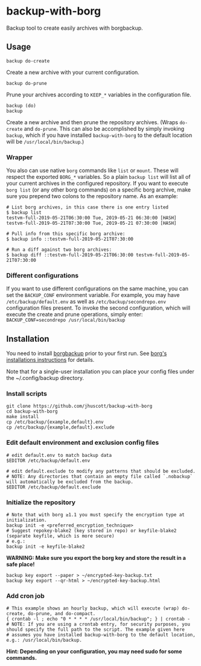 # backup-with-borg

Backup tool to create easily archives with borgbackup.

## Usage

```
backup do-create
```

Create a new archive with your current configuration.

```
backup do-prune
```

Prune your archives according to `KEEP_*` variables in the configuration file.

```
backup (do)
backup
```

Create a new archive and then prune the repository archives. (Wraps `do-create` 
and `do-prune`. This can also be accomplished by simply invoking `backup`, 
which if you have installed `backup-with-borg` to the default location will be 
`/usr/local/bin/backup`.)

### Wrapper

You also can use native `borg` commands like `list` or `mount`. These will 
respect the exported `BORG_*` variables. So a plain `backup list` will list all 
of your current archives in the configured repository. If you want to execute 
`borg list` (or any other borg commands) on a specific borg archive, make sure 
you prepend two colons to the repository name. As an example:

    # List borg archives, in this case there is one entry listed
    $ backup list
    testvm-full-2019-05-21T06:30:00 Tue, 2019-05-21 06:30:00 [HASH]
    testvm-full-2019-05-21T07:30:00 Tue, 2019-05-21 07:30:00 [HASH]

    # Pull info from this specific borg archive:
    $ backup info ::testvm-full-2019-05-21T07:30:00

    # Run a diff against two borg archives:
    $ backup diff ::testvm-full-2019-05-21T06:30:00 testvm-full-2019-05-21T07:30:00


### Different configurations

If you want to use different configurations on the same machine, you can set 
the `BACKUP_CONF` environment variable. For example, you may have 
`/etc/backup/default.env` as well as `/etc/backup/secondrepo.env` configuration 
files present. To invoke the second configuration, which will execute the 
create and prune operations, simply enter:
`BACKUP_CONF=secondrepo /usr/local/bin/backup`

## Installation

You need to install [borgbackup](https://github.com/borgbackup/borg/) prior to 
your first run. See [borg's installations instructions](https://borgbackup.readthedocs.io/en/stable/installation.html) 
for details.

Note that for a single-user installation you can place your config files under
the ~/.config/backup directory.

### Install scripts

    git clone https://github.com/jhuscott/backup-with-borg
    cd backup-with-borg
    make install
    cp /etc/backup/{example,default}.env
    cp /etc/backup/{example,default}.exclude

### Edit default environment and exclusion config files

    # edit default.env to match backup data
    $EDITOR /etc/backup/default.env

    # edit default.exclude to modify any patterns that should be excluded.
    # NOTE: Any directories that contain an empty file called `.nobackup` will automatically be excluded from the backup.
    $EDITOR /etc/backup/default.exclude

### Initialize the repository

    # Note that with borg ≥1.1 you must specify the encryption type at initialization.
    backup init -e <preferred_encryption_technique>
    # Suggest repokey-blake2 (key stored in repo) or keyfile-blake2 (separate keyfile, which is more secure)
    # e.g.: 
    backup init -e keyfile-blake2

**WARNING: Make sure you export the borg key and store the result in a safe place!**

    backup key export --paper > ~/encrypted-key-backup.txt
    backup key export --qr-html > ~/encrypted-key-backup.html

### Add cron job
    
    # This example shows an hourly backup, which will execute (wrap) do-create, do-prune, and do-compact.
    { crontab -l ; echo "0 * * * * /usr/local/bin/backup"; } | crontab -
    # NOTE: If you are using a crontab entry, for security purposes, you should specify the full path to the script. The example given here
    # assumes you have installed backup-with-borg to the default location, e.g.: /usr/local/bin/backup.

**Hint: Depending on your configuration, you may need sudo for some commands.**
